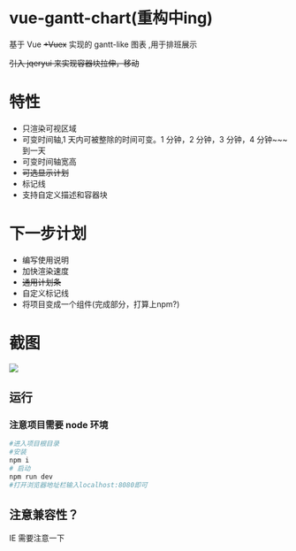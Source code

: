# vue-gantt-chart(重构中ing)
基于 Vue ~~+Vuex~~ 实现的 gantt-like 图表 ,用于排班展示

~~引入 jqeryui 来实现容器块拉伸，移动~~

# 特性

- 只渲染可视区域
- 可变时间轴,1 天内可被整除的时间可变。1 分钟，2 分钟，3 分钟，4 分钟~~~到一天
- 可变时间轴宽高
- ~~可选显示计划~~
- 标记线
- 支持自定义描述和容器块

# 下一步计划
- 编写使用说明
- 加快渲染速度
- ~~通用计划条~~
- 自定义标记线 
- 将项目变成一个组件(完成部分，打算上npm?)

# 截图

![](https://raw.githubusercontent.com/w1301625107/vue-gantt-chart/master/screenshot/page1.png)

## 运行

### 注意项目需要 node 环境

```bash
#进入项目根目录
#安装
npm i
# 启动
npm run dev
#打开浏览器地址栏输入localhost:8080即可
```

## 注意兼容性？
IE 需要注意一下
